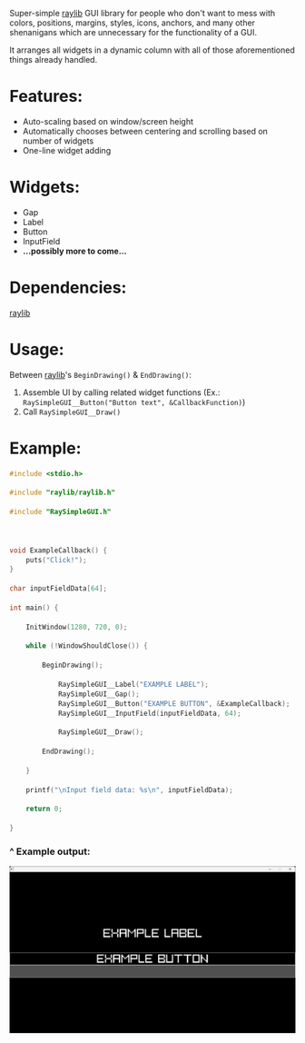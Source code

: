 Super-simple [raylib](https://github.com/raysan5/raylib) GUI library for people who don't want to mess with colors, positions, margins, styles, icons, anchors, and many other shenanigans which are unnecessary for the functionality of a GUI.

It arranges all widgets in a dynamic column with all of those aforementioned things already handled.

# Features:
- Auto-scaling based on window/screen height
- Automatically chooses between centering and scrolling based on number of widgets
- One-line widget adding

# Widgets:
- Gap
- Label
- Button
- InputField
- **...possibly more to come...**

# Dependencies:
[raylib](https://github.com/raysan5/raylib)

# Usage:
Between [raylib](https://github.com/raysan5/raylib)'s `BeginDrawing()` & `EndDrawing()`:
1) Assemble UI by calling related widget functions (Ex.: `RaySimpleGUI__Button("Button text", &CallbackFunction)`)
2) Call `RaySimpleGUI__Draw()`

# Example:
```c
#include <stdio.h>

#include "raylib/raylib.h"

#include "RaySimpleGUI.h"



void ExampleCallback() {
	puts("Click!");
}

char inputFieldData[64];

int main() {

	InitWindow(1280, 720, 0);

	while (!WindowShouldClose()) {

		BeginDrawing();

			RaySimpleGUI__Label("EXAMPLE LABEL");
			RaySimpleGUI__Gap();
			RaySimpleGUI__Button("EXAMPLE BUTTON", &ExampleCallback);
			RaySimpleGUI__InputField(inputFieldData, 64);

			RaySimpleGUI__Draw();

		EndDrawing();

	}

	printf("\nInput field data: %s\n", inputFieldData);

	return 0;

}
```

### ^ Example output:

![](https://github.com/GeeTwentyFive/RaySimpleGUI/blob/main/docs/Example_Output.png)
